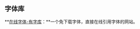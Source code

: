 ## 字体库

**[在线字体-有字库](https://link.zhihu.com/?target=http%3A//www.youziku.com/onlinefont/index)：**一个免下载字体，直接在线引用字体的网站。